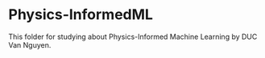 # Physics-InformedML
This folder for studying about Physics-Informed Machine Learning by DUC Van Nguyen.
